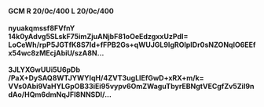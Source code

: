 #### GCM R 20/0c/400 L 20/0c/400
**nyuakqmssf8FVfnY**<br/>**14k0yAdvg5SLskF75imZjuANjbF81oOeEdzgxxUzPdI=**<br/>**LoCeWh/rpP5JGTfK8S7Id+fFPB2Gs+qWUJGL9lgROlpIDr0sNZONqlO6EEfx54wc8zMEcjAbiU/szA8N...**<br/><br/>
**3JLYXGwUUi5U6pDb**<br/>**/PaX+DySAQ8WTJYWYIqH/4ZVT3ugLlEfGwD+xRX+m/k=**<br/>**VVs0Abi9VaHYLGpOB33iEi95vypv6OmZWaguTbyrEBNgtVECgfZv5Zil9ndAo/HQm6dmNqJFI8NNSDI/...**